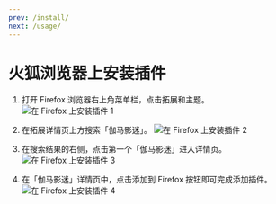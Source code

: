 ```yaml
---
prev: /install/
next: /usage/
---
```


# 火狐浏览器上安装插件

1. 打开 Firefox 浏览器右上角菜单栏，点击拓展和主题。 ![在 Firefox 上安装插件 1](/assets/installOnFirefox/install.firefox.1.png)

1. 在拓展详情页上方搜索「伽马影迷」。 ![在 Firefox 上安装插件 2](/assets/installOnFirefox/install.firefox.2.png)

1. 在搜索结果的右侧，点击第一个「伽马影迷」进入详情页。 ![在 Firefox 上安装插件 3](/assets/installOnFirefox/install.firefox.3.png)

1. 在「伽马影迷」详情页中，点击添加到 Firefox 按钮即可完成添加插件。 ![在 Firefox 上安装插件 4](/assets/installOnFirefox/install.firefox.4.png)
